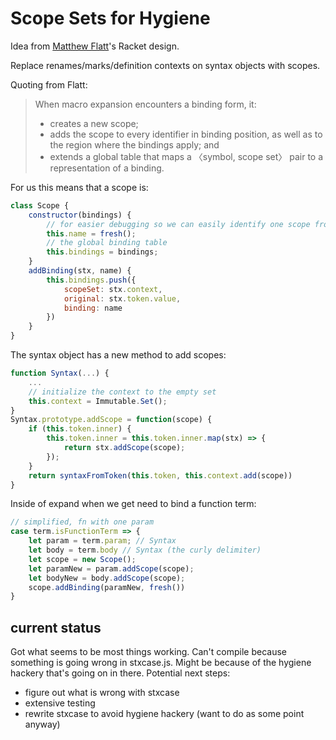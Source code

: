 # Scope Sets for Hygiene

Idea from [Matthew Flatt](http://www.cs.utah.edu/~mflatt/scope-sets/)'s Racket design.

Replace renames/marks/definition contexts on syntax objects with scopes.

Quoting from Flatt:

> When macro expansion encounters a binding form, it:
>
>  - creates a new scope;
>  - adds the scope to every identifier in binding position, as well as to the region where the bindings apply; and
>  - extends a global table that maps a 〈symbol, scope set〉 pair to a representation of a binding.

For us this means that a scope is:

```js
class Scope {
    constructor(bindings) {
        // for easier debugging so we can easily identify one scope from another
        this.name = fresh();  
        // the global binding table
        this.bindings = bindings;
    }
    addBinding(stx, name) {
        this.bindings.push({
            scopeSet: stx.context,
            original: stx.token.value,
            binding: name
        })
    }
}
```

The syntax object has a new method to add scopes:

```js
function Syntax(...) {
    ...
    // initialize the context to the empty set
    this.context = Immutable.Set();
}
Syntax.prototype.addScope = function(scope) {
    if (this.token.inner) {
        this.token.inner = this.token.inner.map(stx) => {
            return stx.addScope(scope);
        });
    }
    return syntaxFromToken(this.token, this.context.add(scope))
}
```

Inside of expand when we get need to bind a function term:

```js
// simplified, fn with one param
case term.isFunctionTerm => {
    let param = term.param; // Syntax
    let body = term.body // Syntax (the curly delimiter)
    let scope = new Scope();
    let paramNew = param.addScope(scope);
    let bodyNew = body.addScope(scope);
    scope.addBinding(paramNew, fresh())
}
```


## current status


Got what seems to be most things working. Can't compile because something is going wrong in stxcase.js. Might be because of the hygiene hackery that's going on in there. Potential next steps:

- figure out what is wrong with stxcase
- extensive testing
- rewrite stxcase to avoid hygiene hackery (want to do as some point anyway)
